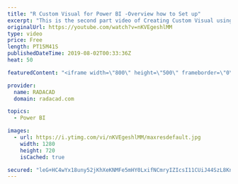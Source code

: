 ```yaml
---
title: "R Custom Visual for Power BI -Overview how to Set up"
excerpt: "This is the second part video of Creating Custom Visual using R and JSON for Power BI, in this video where we ale to set up the environment has been explained.  see the first video from: https://www.youtube.com/watch?v=ji11fuOQaqk also, the code is here 1- Open R Studio and install below packages install.packages(\"ggplot2\")"
originalUrl: https://youtube.com/watch?v=nKVEgeshlMM
type: video
price: Free
length: PT15M41S
publishedDateTime: 2019-08-02T00:33:36Z
heat: 50

featuredContent: "<iframe width=\"800\" height=\"500\" frameborder=\"0\" src=\"https://www.youtube.com/embed/nKVEgeshlMM\" allow=\"accelerometer; autoplay; encrypted-media; gyroscope; picture-in-picture\" allowfullscreen></iframe>"

provider:
  name: RADACAD
  domain: radacad.com

topics:
  - Power BI

images:
  - url: https://i.ytimg.com/vi/nKVEgeshlMM/maxresdefault.jpg
    width: 1280
    height: 720
    isCached: true

secured: "leG+HC4wYx18uny52jKhXeKNMFe5mHY0LxifNCmryIZIcsI11CUiJ44SzL8Kn5WQT8HUGd1QlRWi+BaZqMX1ABzxCtq9iDthmKs/7xE0dKcrWJcy+9hxa+eqcrUQqM7CCa7eXOSDBVwQv6IkJwB47TcEX0qPm8cPQ+stHWJM9qmIwLLXheuO2y2U9xx5R4skLMygMxAowFv6xMMp4Kn9e8vAtqGSl/Sx8IlrphfR46ujkw0zmCr+g9RwVCxMVyZNaInnX03oZDMgTA2a4gsolBVCjaA2IRwyQDS6iMyUTZCBvZxxH+40+tyaApENbjneNm5xnMqpLEamMDYzqcBMbeQwP/TkSfMkAWNvRI7tz7aKAoy81BHlrDjh8WRQle5L1t42NqVRXy4rNJRrA68JghRoBaRSS9L/e1NEbrO4WPM=;cu+OX/AK5Xua6+JG7bmeJQ=="
---
```


